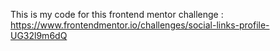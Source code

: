 This is my code for this frontend mentor challenge : https://www.frontendmentor.io/challenges/social-links-profile-UG32l9m6dQ
